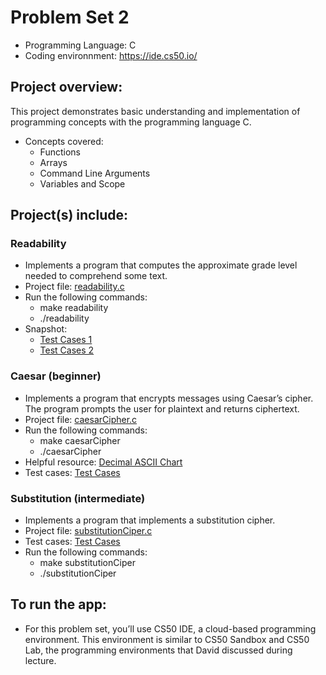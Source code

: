 # Problem Set 2
* Programming Language: C
* Coding environnment: https://ide.cs50.io/

## Project overview:
This project demonstrates basic understanding and implementation of programming concepts with the programming language C.
- Concepts covered: 
  - Functions
  - Arrays
  - Command Line Arguments
  - Variables and Scope

## Project(s) include:
### Readability
- Implements a program that computes the approximate grade level needed to comprehend some text.
- Project file: [readability.c](readability.c)
- Run the following commands:
  - make readability
  - ./readability
- Snapshot:
  - [Test Cases 1](https://github.com/anikaTabassumSardar/HarvardCourse-CS50_IntroductionToComputerScience/blob/master/Week%202%20-%20Arrays/Snapshots/testCases_caesar(1).PNG)
  - [Test Cases 2](https://github.com/anikaTabassumSardar/HarvardCourse-CS50_IntroductionToComputerScience/blob/master/Week%202%20-%20Arrays/Snapshots/testCases_caesar(2).PNG)

  
### Caesar (beginner)
- Implements a program that encrypts messages using Caesar’s cipher. The program prompts the user for plaintext and returns ciphertext.
- Project file: [caesarCipher.c](caesarCipher.c)
- Run the following commands:
  - make caesarCipher
  - ./caesarCipher
- Helpful resource: [Decimal ASCII Chart](https://www.asciichart.com/[asciichart.com];)
- Test cases: [Test Cases](https://github.com/anikaTabassumSardar/HarvardCourse-CS50_IntroductionToComputerScience/blob/master/Week%202%20-%20Arrays/Snapshots/TestCasesforCaesar.JPG)

### Substitution (intermediate)
- Implements a program that implements a substitution cipher.
- Project file: [substitutionCiper.c](substitutionCiper.c)
- Test cases: [Test Cases](https://github.com/anikaTabassumSardar/HarvardCourse-CS50_IntroductionToComputerScience/blob/master/Week%202%20-%20Arrays/Snapshots/TestCasesForSubstitutionCipher.JPG)
- Run the following commands:
  - make substitutionCiper
  - ./substitutionCiper

## To run the app:
* For this problem set, you’ll use CS50 IDE, a cloud-based programming environment. This environment is similar to CS50 Sandbox and CS50 Lab, the programming environments that David discussed during lecture.
